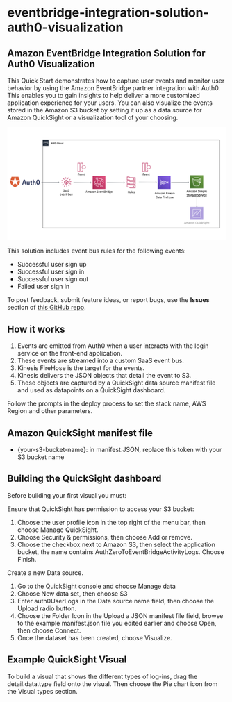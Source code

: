 # eventbridge-integration-solution-auth0-visualization
## Amazon EventBridge Integration Solution for Auth0 Visualization

This Quick Start demonstrates how to capture user events and monitor user behavior by using the Amazon EventBridge partner integration with Auth0. This enables you to gain insights to help deliver a more customized application experience for your users. You can also visualize the events stored in the Amazon S3 bucket by setting it up as a data source for Amazon QuickSight or a visualization tool of your choosing.

![Quick Start architecture for EventBridge Integration Solution for Auth0 Visualization](https://github.com/aws-quickstart/eventbridge-integration-solution-auth0-visualization/raw/master/images/arch-auth0-visualization.png)

This solution includes event bus rules for the following events:
* Successful user sign up
* Successful user sign in
* Successful user sign out
* Failed user sign in

To post feedback, submit feature ideas, or report bugs, use the **Issues** section of [this GitHub repo](https://github.com/aws-quickstart/eventbridge-integration-solution-auth0-visualization).

## How it works

1. Events are emitted from Auth0 when a user interacts with the login service on the front-end application.
1. These events are streamed into a custom SaaS event bus.
1. Kinesis FireHose is the target for the events.
1. Kinesis delivers the JSON objects that detail the event to S3.  
1. These objects are captured by a QuickSight data source manifest file and used as datapoints on a QuickSight dashboard. 

Follow the prompts in the deploy process to set the stack name, AWS Region and other parameters.

## Amazon QuickSight manifest file

* {your-s3-bucket-name}: in manifest.JSON, replace this token with your S3 bucket name

## Building the QuickSight dashboard

Before building your first visual you must:

Ensure that QuickSight has permission to access your S3 bucket:

1. Choose the user profile icon in the top right of the menu bar, then choose Manage QuickSight.
2. Choose Security & permissions, then choose Add or remove.
3. Choose the checkbox next to Amazon S3, then select the application bucket, the name contains AuthZeroToEventBridgeActivityLogs. Choose Finish. 

Create a new Data source. 

1. Go to the QuickSight console and choose Manage data
2. Choose New data set, then choose S3
3. Enter auth0UserLogs in the Data source name field, then choose the Upload radio button.
4. Choose the Folder Icon in the Upload a JSON manifest file field, browse to the example manifest.json file you edited earlier and choose Open, then choose Connect.
5. Once the dataset has been created, choose Visualize.

## Example QuickSight Visual
To build a visual that shows the different types of log-ins, drag the detail.data.type field onto the visual. Then choose the Pie chart icon from the Visual types section.
